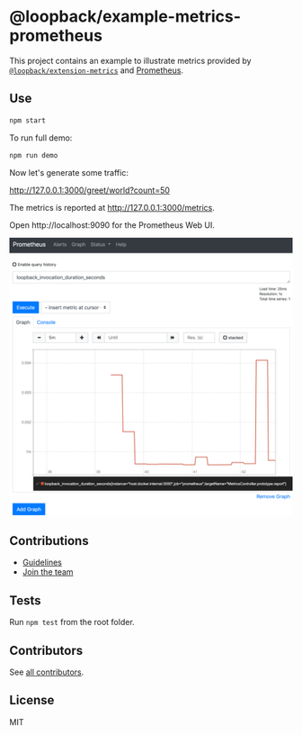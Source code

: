 # @loopback/example-metrics-prometheus

This project contains an example to illustrate metrics provided by
[`@loopback/extension-metrics`](https://github.com/strongloop/loopback-next/blob/master/extensions/metrics)
and [Prometheus](https://prometheus.io/).

## Use

```sh
npm start
```

To run full demo:

```sh
npm run demo
```

Now let's generate some traffic:

http://127.0.0.1:3000/greet/world?count=50

The metrics is reported at http://127.0.0.1:3000/metrics.

Open http://localhost:9090 for the Prometheus Web UI.

![Prometheus Demo](prometheus-demo.png)

## Contributions

- [Guidelines](https://github.com/strongloop/loopback-next/blob/master/docs/CONTRIBUTING.md)
- [Join the team](https://github.com/strongloop/loopback-next/issues/110)

## Tests

Run `npm test` from the root folder.

## Contributors

See
[all contributors](https://github.com/strongloop/loopback-next/graphs/contributors).

## License

MIT
